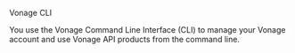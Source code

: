 
Vonage CLI

You use the Vonage Command Line Interface (CLI) to manage your Vonage account and use Vonage API products from the command line.
